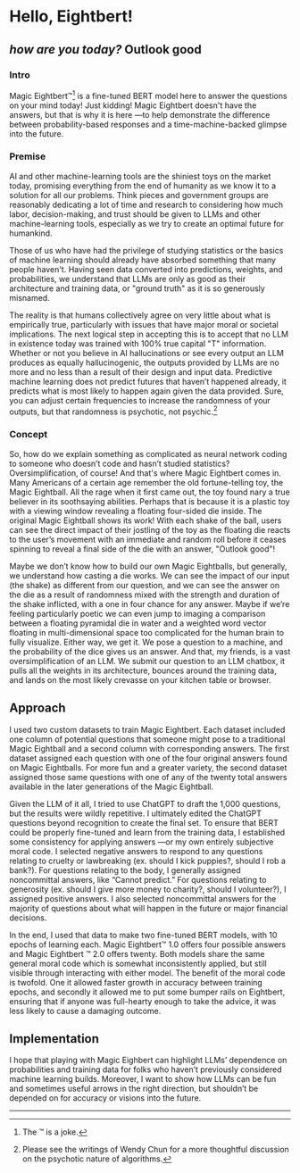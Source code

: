 # Hello, Eightbert!

## _how are you today?_ **Outlook good**

### Intro

Magic Eightbert™[^1] is a fine-tuned BERT model here to answer the questions on your mind today! Just kidding! Magic Eightbert doesn't have the answers, but that is why it is here —to help demonstrate the difference between probability-based responses and a time-machine-backed glimpse into the future.

### Premise

AI and other machine-learning tools are the shiniest toys on the market today, promising everything from the end of humanity as we know it to a solution for all our problems. Think pieces and government groups are reasonably dedicating a lot of time and research to considering how much labor, decision-making, and trust should be given to LLMs and other machine-learning tools, especially as we try to create an optimal future for humankind. 

Those of us who have had the privilege of studying statistics or the basics of machine learning should already have absorbed something that many people haven't. Having seen data converted into predictions, weights, and probabilities, we understand that LLMs are only as good as their architecture and training data, or "ground truth" as it is so generously misnamed. 

The reality is that humans collectively agree on very little about what is empirically true, particularly with issues that have major moral or societal implications. The next logical step in accepting this is to accept that no LLM in existence today was trained with 100% true capital "T" information. Whether or not you believe in AI hallucinations or see every output an LLM produces as equally hallucinogenic, the outputs provided by LLMs are no more and no less than a result of their design and input data. Predictive machine learning does not predict futures that haven’t happened already, it predicts what is most likely to happen again given the data provided. Sure, you can adjust certain frequencies to increase the randomness of your outputs, but that randomness is psychotic, not psychic.[^2]

### Concept

So, how do we explain something as complicated as neural network coding to someone who doesn’t code and hasn’t studied statistics? Oversimplification, of course! And that's where Magic Eightbert comes in. Many Americans of a certain age remember the old fortune-telling toy, the Magic Eightball. All the rage when it first came out, the toy found nary a true believer in its soothsaying abilities. Perhaps that is because it is a plastic toy with a viewing window revealing a floating four-sided die inside. The original Magic Eightball shows its work! With each shake of the ball, users can see the direct impact of their jostling of the toy as the floating die reacts to the user’s movement with an immediate and random roll before it ceases spinning to reveal a final side of the die with an answer, "Outlook good"!

Maybe we don’t know how to build our own Magic Eightballs, but generally, we understand how casting a die works. We can see the impact of our input (the shake) as different from our question, and we can see the answer on the die as a result of randomness mixed with the strength and duration of the shake inflicted, with a one in four chance for any answer. Maybe if we’re feeling particularly poetic we can even jump to imaging a comparison between a floating pyramidal die in water and a weighted word vector floating in multi-dimensional space too complicated for the human brain to fully visualize. Either way, we get it. We pose a question to a machine, and the probability of the dice gives us an answer. And that, my friends, is a vast oversimplification of an LLM. We submit our question to an LLM chatbox, it pulls all the weights in its architecture, bounces around the training data, and lands on the most likely crevasse on your kitchen table or browser.

## Approach

I used two custom datasets to train Magic Eightbert. Each dataset included one column of potential questions that someone might pose to a traditional Magic Eightball and a second column with corresponding answers. The first dataset assigned each question with one of the four original answers found on Magic Eightballs. For more fun and a greater variety, the second dataset assigned those same questions with one of any of the twenty total answers available in the later generations of the Magic Eightball.

Given the LLM of it all, I tried to use ChatGPT to draft the 1,000 questions, but the results were wildly repetitive. I ultimately edited the ChatGPT questions beyond recognition to create the final set. To ensure that BERT could be properly fine-tuned and learn from the training data, I established some consistency for applying answers —or my own entirely subjective moral code. I selected negative answers to respond to any questions relating to cruelty or lawbreaking (ex. should I kick puppies?, should I rob a bank?). For questions relating to the body, I generally assigned noncommittal answers, like “Cannot predict.” For questions relating to generosity (ex. should I give more money to charity?, should I volunteer?), I assigned positive answers. I also selected noncommittal answers for the majority of questions about what will happen in the future or major financial decisions.

In the end, I used that data to make two fine-tuned BERT models, with 10 epochs of learning each. Magic Eightbert™ 1.0 offers four possible answers and Magic Eightbert ™ 2.0 offers twenty.  Both models share the same general moral code which is somewhat inconsistently applied, but still visible through interacting with either model. The benefit of the moral code is twofold. One it allowed faster growth in accuracy between training epochs, and secondly it allowed me to put some bumper rails on Eightbert, ensuring that if anyone was full-hearty enough to take the advice, it was less likely to cause a damaging outcome. 


## Implementation

I hope that playing with Magic Eighbert can highlight LLMs’ dependence on probabilities and training data for folks who haven’t previously considered machine learning builds. Moreover, I want to show how LLMs can be fun and sometimes useful arrows in the right direction, but shouldn’t be depended on for accuracy or visions into the future.

----

[^1]: The ™ is a joke.
[^2]: Please see the writings of Wendy Chun for a more thoughtful discussion on the psychotic nature of algorithms.
